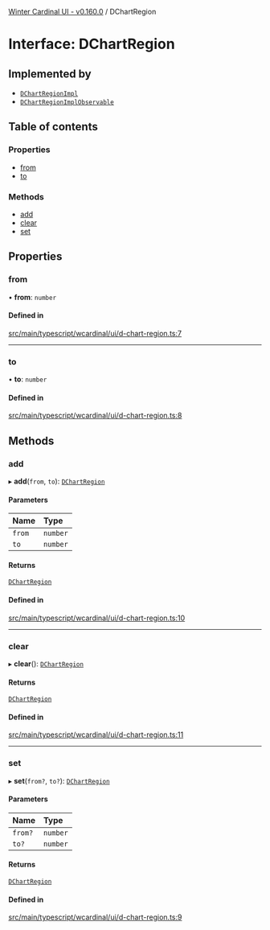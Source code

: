 [Winter Cardinal UI - v0.160.0](../index.md) / DChartRegion

# Interface: DChartRegion

## Implemented by

- [`DChartRegionImpl`](../classes/DChartRegionImpl.md)
- [`DChartRegionImplObservable`](../classes/DChartRegionImplObservable.md)

## Table of contents

### Properties

- [from](DChartRegion.md#from)
- [to](DChartRegion.md#to)

### Methods

- [add](DChartRegion.md#add)
- [clear](DChartRegion.md#clear)
- [set](DChartRegion.md#set)

## Properties

### from

• **from**: `number`

#### Defined in

[src/main/typescript/wcardinal/ui/d-chart-region.ts:7](https://github.com/winter-cardinal/winter-cardinal-ui/blob/v0.160.0/src/main/typescript/wcardinal/ui/d-chart-region.ts#L7)

___

### to

• **to**: `number`

#### Defined in

[src/main/typescript/wcardinal/ui/d-chart-region.ts:8](https://github.com/winter-cardinal/winter-cardinal-ui/blob/v0.160.0/src/main/typescript/wcardinal/ui/d-chart-region.ts#L8)

## Methods

### add

▸ **add**(`from`, `to`): [`DChartRegion`](DChartRegion.md)

#### Parameters

| Name | Type |
| :------ | :------ |
| `from` | `number` |
| `to` | `number` |

#### Returns

[`DChartRegion`](DChartRegion.md)

#### Defined in

[src/main/typescript/wcardinal/ui/d-chart-region.ts:10](https://github.com/winter-cardinal/winter-cardinal-ui/blob/v0.160.0/src/main/typescript/wcardinal/ui/d-chart-region.ts#L10)

___

### clear

▸ **clear**(): [`DChartRegion`](DChartRegion.md)

#### Returns

[`DChartRegion`](DChartRegion.md)

#### Defined in

[src/main/typescript/wcardinal/ui/d-chart-region.ts:11](https://github.com/winter-cardinal/winter-cardinal-ui/blob/v0.160.0/src/main/typescript/wcardinal/ui/d-chart-region.ts#L11)

___

### set

▸ **set**(`from?`, `to?`): [`DChartRegion`](DChartRegion.md)

#### Parameters

| Name | Type |
| :------ | :------ |
| `from?` | `number` |
| `to?` | `number` |

#### Returns

[`DChartRegion`](DChartRegion.md)

#### Defined in

[src/main/typescript/wcardinal/ui/d-chart-region.ts:9](https://github.com/winter-cardinal/winter-cardinal-ui/blob/v0.160.0/src/main/typescript/wcardinal/ui/d-chart-region.ts#L9)
